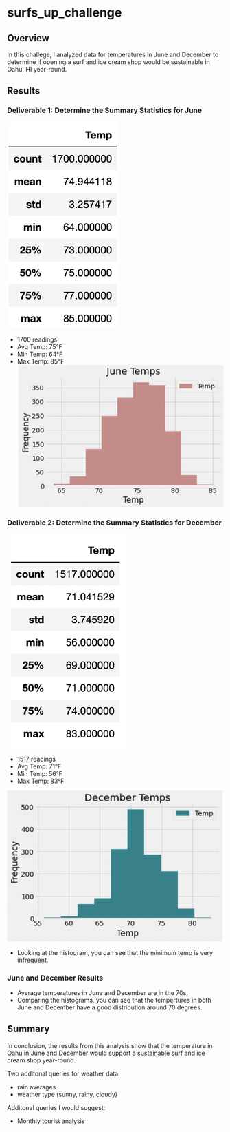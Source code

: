 # surfs_up_challenge

## Overview
In this challege, I analyzed data for temperatures in June and December to determine if opening a surf and ice cream shop would be sustainable in Oahu, HI year-round. 

## Results
### Deliverable 1: Determine the Summary Statistics for June

![june_stats](resources/june_stats.png)

* 1700 readings
* Avg Temp: 75°F
* Min Temp: 64°F
* Max Temp: 85°F
![june_graph](resources/june_graph.png)

### Deliverable 2: Determine the Summary Statistics for December
![Dec_stats](resources/dec_stats.png)

* 1517 readings
* Avg Temp: 71°F
* Min Temp: 56°F
* Max Temp: 83°F

![dec_graph](resources/dec_graph.png)
* Looking at the histogram, you can see that the minimum temp is very infrequent. 

### June and December Results 
* Average temperatures in June and December are in the 70s. 
* Comparing the histograms, you can see that the tempertures in both June and December have a good distribution around 70 degrees. 

## Summary
In conclusion, the results from this analysis show that the temperature in Oahu in June and December would support a sustainable surf and ice cream shop year-round. 

Two additonal queries for weather data:
* rain averages
* weather type (sunny, rainy, cloudy)

Additonal queries I would suggest:
* Monthly tourist analysis
